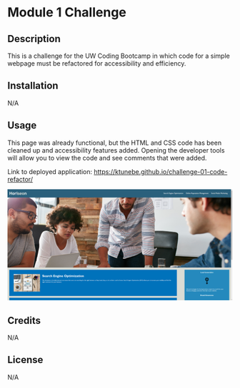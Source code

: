 # Module 1 Challenge

## Description

This is a challenge for the UW Coding Bootcamp in which code for a simple webpage must be refactored for accessibility and efficiency.

## Installation

N/A

## Usage

This page was already functional, but the HTML and CSS code has been cleaned up and accessibility features added. Opening the developer tools will allow you to view the code and see comments that were added.

Link to deployed application: https://ktunebe.github.io/challenge-01-code-refactor/

![Screenshot of the working Horiseon webpage](assets/images/horiseon-page.png)

## Credits

N/A

## License

N/A
